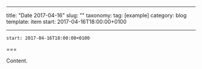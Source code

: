 
---
title: "Date 2017-04-16"
slug: ""
taxonomy:
tag: [example]
category: blog
template: item
start: 2017-04-16T18:00:00+0100

---

``start: 2017-04-16T18:00:00+0100``

===

Content.
